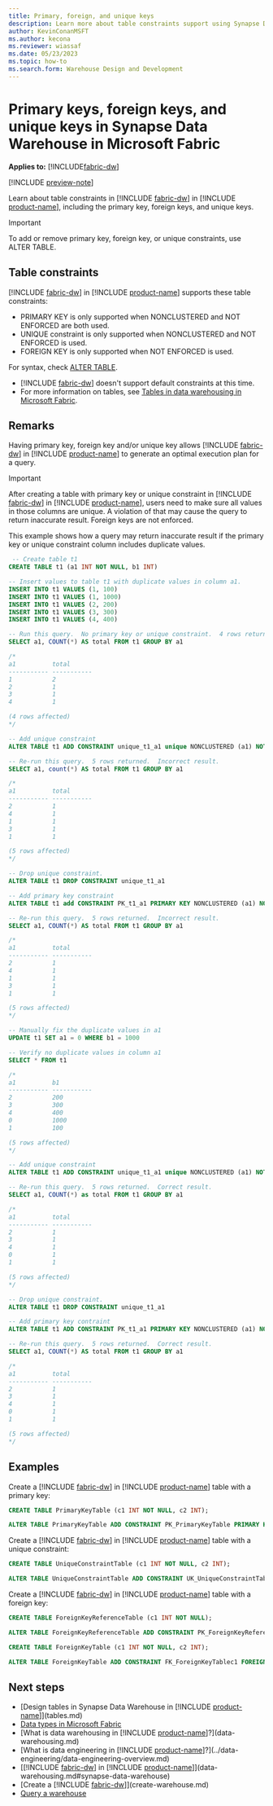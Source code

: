 ```yaml
---
title: Primary, foreign, and unique keys
description: Learn more about table constraints support using Synapse Data Warehouse in Microsoft Fabric.
author: KevinConanMSFT
ms.author: kecona
ms.reviewer: wiassaf
ms.date: 05/23/2023
ms.topic: how-to
ms.search.form: Warehouse Design and Development
---
```


# Primary keys, foreign keys, and unique keys in Synapse Data Warehouse in Microsoft Fabric

**Applies to:** [!INCLUDE[fabric-dw](includes/applies-to-version/fabric-dw.md)]

[!INCLUDE [preview-note](../includes/preview-note.md)]

Learn about table constraints in [!INCLUDE [fabric-dw](includes/fabric-dw.md)] in [!INCLUDE [product-name](../includes/product-name.md)], including the primary key, foreign keys, and unique keys.

> [!IMPORTANT]  
> To add or remove primary key, foreign key, or unique constraints, use ALTER TABLE.

## Table constraints

[!INCLUDE [fabric-dw](includes/fabric-dw.md)] in [!INCLUDE [product-name](../includes/product-name.md)] supports these table constraints: 

- PRIMARY KEY is only supported when NONCLUSTERED and NOT ENFORCED are both used.
- UNIQUE constraint is only supported when NONCLUSTERED and NOT ENFORCED is used.
- FOREIGN KEY is only supported when NOT ENFORCED is used.

For syntax, check [ALTER TABLE](/sql/t-sql/statements/alter-table-transact-sql?view=fabric&preserve-view=true).

- [!INCLUDE [fabric-dw](includes/fabric-dw.md)] doesn't support default constraints at this time. 
- For more information on tables, see [Tables in data warehousing in Microsoft Fabric](tables.md).

## Remarks

Having primary key, foreign key and/or unique key allows [!INCLUDE [fabric-dw](includes/fabric-dw.md)] in [!INCLUDE [product-name](../includes/product-name.md)] to generate an optimal execution plan for a query.  

> [!IMPORTANT]  
> After creating a table with primary key or unique constraint in [!INCLUDE [fabric-dw](includes/fabric-dw.md)] in [!INCLUDE [product-name](../includes/product-name.md)], users need to make sure all values in those columns are unique. A violation of that may cause the query to return inaccurate result. Foreign keys are not enforced.

This example shows how a query may return inaccurate result if the primary key or unique constraint column includes duplicate values.  

```sql
 -- Create table t1
CREATE TABLE t1 (a1 INT NOT NULL, b1 INT) 

-- Insert values to table t1 with duplicate values in column a1.
INSERT INTO t1 VALUES (1, 100)
INSERT INTO t1 VALUES (1, 1000)
INSERT INTO t1 VALUES (2, 200)
INSERT INTO t1 VALUES (3, 300)
INSERT INTO t1 VALUES (4, 400)

-- Run this query.  No primary key or unique constraint.  4 rows returned. Correct result.
SELECT a1, COUNT(*) AS total FROM t1 GROUP BY a1

/*
a1          total
----------- -----------
1           2
2           1
3           1
4           1

(4 rows affected)
*/

-- Add unique constraint
ALTER TABLE t1 ADD CONSTRAINT unique_t1_a1 unique NONCLUSTERED (a1) NOT ENFORCED

-- Re-run this query.  5 rows returned.  Incorrect result.
SELECT a1, count(*) AS total FROM t1 GROUP BY a1

/*
a1          total
----------- -----------
2           1
4           1
1           1
3           1
1           1

(5 rows affected)
*/

-- Drop unique constraint.
ALTER TABLE t1 DROP CONSTRAINT unique_t1_a1

-- Add primary key constraint
ALTER TABLE t1 add CONSTRAINT PK_t1_a1 PRIMARY KEY NONCLUSTERED (a1) NOT ENFORCED

-- Re-run this query.  5 rows returned.  Incorrect result.
SELECT a1, COUNT(*) AS total FROM t1 GROUP BY a1

/*
a1          total
----------- -----------
2           1
4           1
1           1
3           1
1           1

(5 rows affected)
*/

-- Manually fix the duplicate values in a1
UPDATE t1 SET a1 = 0 WHERE b1 = 1000

-- Verify no duplicate values in column a1 
SELECT * FROM t1

/*
a1          b1
----------- -----------
2           200
3           300
4           400
0           1000
1           100

(5 rows affected)
*/

-- Add unique constraint
ALTER TABLE t1 ADD CONSTRAINT unique_t1_a1 unique NONCLUSTERED (a1) NOT ENFORCED  

-- Re-run this query.  5 rows returned.  Correct result.
SELECT a1, COUNT(*) as total FROM t1 GROUP BY a1

/*
a1          total
----------- -----------
2           1
3           1
4           1
0           1
1           1

(5 rows affected)
*/

-- Drop unique constraint.
ALTER TABLE t1 DROP CONSTRAINT unique_t1_a1

-- Add primary key contraint
ALTER TABLE t1 ADD CONSTRAINT PK_t1_a1 PRIMARY KEY NONCLUSTERED (a1) NOT ENFORCED

-- Re-run this query.  5 rows returned.  Correct result.
SELECT a1, COUNT(*) AS total FROM t1 GROUP BY a1

/*
a1          total
----------- -----------
2           1
3           1
4           1
0           1
1           1

(5 rows affected)
*/

```

## Examples

Create a [!INCLUDE [fabric-dw](includes/fabric-dw.md)] in [!INCLUDE [product-name](../includes/product-name.md)] table with a primary key: 

```sql 
CREATE TABLE PrimaryKeyTable (c1 INT NOT NULL, c2 INT);

ALTER TABLE PrimaryKeyTable ADD CONSTRAINT PK_PrimaryKeyTable PRIMARY KEY NONCLUSTERED (c1) NOT ENFORCED;
```

Create a [!INCLUDE [fabric-dw](includes/fabric-dw.md)] in [!INCLUDE [product-name](../includes/product-name.md)] table with a unique constraint:

```sql
CREATE TABLE UniqueConstraintTable (c1 INT NOT NULL, c2 INT);

ALTER TABLE UniqueConstraintTable ADD CONSTRAINT UK_UniqueConstraintTablec1 UNIQUE NONCLUSTERED (c1) NOT ENFORCED;
```

Create a [!INCLUDE [fabric-dw](includes/fabric-dw.md)] in [!INCLUDE [product-name](../includes/product-name.md)] table with a foreign key:

```sql
CREATE TABLE ForeignKeyReferenceTable (c1 INT NOT NULL);

ALTER TABLE ForeignKeyReferenceTable ADD CONSTRAINT PK_ForeignKeyReferenceTable PRIMARY KEY NONCLUSTERED (c1) NOT ENFORCED;

CREATE TABLE ForeignKeyTable (c1 INT NOT NULL, c2 INT);

ALTER TABLE ForeignKeyTable ADD CONSTRAINT FK_ForeignKeyTablec1 FOREIGN KEY (c1) REFERENCES ForeignKeyReferenceTable (c1) NOT ENFORCED;
```

## Next steps

- [Design tables in Synapse Data Warehouse in [!INCLUDE [product-name](../includes/product-name.md)]](tables.md)
- [Data types in Microsoft Fabric](data-types.md)
- [What is data warehousing in [!INCLUDE [product-name](../includes/product-name.md)]?](data-warehousing.md)
- [What is data engineering in [!INCLUDE [product-name](../includes/product-name.md)]?](../data-engineering/data-engineering-overview.md)
- [[!INCLUDE [fabric-dw](includes/fabric-dw.md)] in [!INCLUDE [product-name](../includes/product-name.md)]](data-warehousing.md#synapse-data-warehouse)
- [Create a [!INCLUDE [fabric-dw](includes/fabric-dw.md)]](create-warehouse.md)
- [Query a warehouse](query-warehouse.md)
